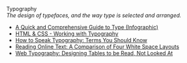 Typography  
_The design of typefaces, and the way type is selected and arranged._

*   [A Quick and Comprehensive Guide to Type (Infographic)](http://designify.me/wp-content/uploads/infographic-typography-guide.png)  
*   [HTML & CSS - Working with Typography](http://learn.shayhowe.com/html-css/working-with-typography/)  
*   [How to Speak Typography: Terms You Should Know](https://creativemarket.com/blog/2015/12/28/how-to-speak-typography-terms-you-should-know)  
*   [Reading Online Text: A Comparison of Four White Space Layouts](http://psychology.wichita.edu/surl/usabilitynews/62/whitespace.htm)  
*   [Web Typography: Designing Tables to be Read, Not Looked At](https://alistapart.com/article/web-typography-tables)  
